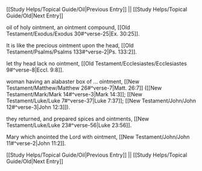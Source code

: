 [[Study Helps/Topical Guide/Oil|Previous Entry]]  ||  [[Study Helps/Topical Guide/Old|Next Entry]]

 oil of holy ointment, an ointment compound, [[Old Testament/Exodus/Exodus 30#^verse-25|Ex. 30:25]].

 It is like the precious ointment upon the head, [[Old Testament/Psalms/Psalms 133#^verse-2|Ps. 133:2]].

 let thy head lack no ointment, [[Old Testament/Ecclesiastes/Ecclesiastes 9#^verse-8|Eccl. 9:8]].

 woman having an alabaster box of ... ointment, [[New Testament/Matthew/Matthew 26#^verse-7|Matt. 26:7]] ([[New Testament/Mark/Mark 14#^verse-3|Mark 14:3]]; [[New Testament/Luke/Luke 7#^verse-37|Luke 7:37]]; [[New Testament/John/John 12#^verse-3|John 12:3]]).

 they returned, and prepared spices and ointments, [[New Testament/Luke/Luke 23#^verse-56|Luke 23:56]].

 Mary which anointed the Lord with ointment, [[New Testament/John/John 11#^verse-2|John 11:2]].

[[Study Helps/Topical Guide/Oil|Previous Entry]]  ||  [[Study Helps/Topical Guide/Old|Next Entry]]